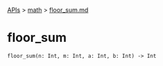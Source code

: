 [APIs](../index.md) > [math](./index.md) > [floor_sum.md]()

# floor_sum

```
floor_sum(n: Int, m: Int, a: Int, b: Int) -> Int
```
